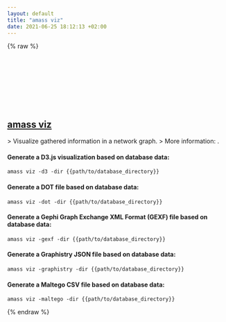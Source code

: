 ```yaml
---
layout: default
title: "amass viz"
date: 2021-06-25 18:12:13 +02:00
---
```

{% raw %}
<h2 id="amass-viz">
  <a href="/en/common/amass-viz.html">amass viz</a> <a href="#amass-viz"><svg class="icon">
    <use href="/assets/images/unicode_sprite.svg#link" />
  </svg></a>
</h2>
> Visualize gathered information in a network graph.
> More information: <https://github.com/OWASP/Amass/blob/master/doc/user_guide.md#the-viz-subcommand>.

#### Generate a D3.js visualization based on database data:
```shell
amass viz -d3 -dir {{path/to/database_directory}}
```
#### Generate a DOT file based on database data:
```shell
amass viz -dot -dir {{path/to/database_directory}}
```
#### Generate a Gephi Graph Exchange XML Format (GEXF) file based on database data:
```shell
amass viz -gexf -dir {{path/to/database_directory}}
```
#### Generate a Graphistry JSON file based on database data:
```shell
amass viz -graphistry -dir {{path/to/database_directory}}
```
#### Generate a Maltego CSV file based on database data:
```shell
amass viz -maltego -dir {{path/to/database_directory}}
```
{% endraw %}